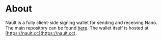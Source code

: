 # About

Nault is a fully client-side signing wallet for sending and receiving Nano. The main repository can be found [here](https://github.com/Nault/Nault).
The wallet itself is hosted at [https://nault.cc](https://nault.cc).

